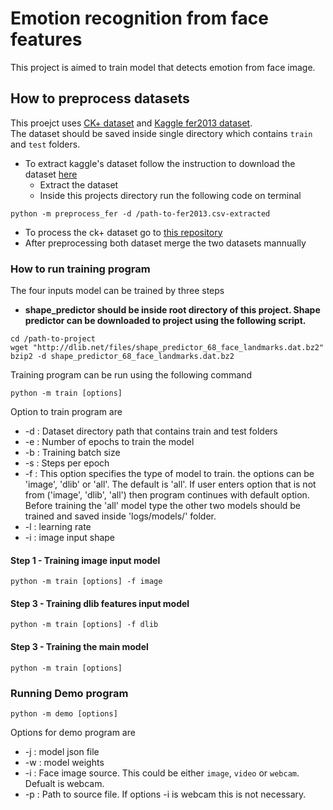 # Emotion recognition from face features
This project is aimed to train model that detects emotion from face image.

## How to preprocess datasets
This proejct uses [CK+ dataset](http://www.consortium.ri.cmu.edu/ckagree/) and  [Kaggle fer2013 dataset](https://www.kaggle.com/c/challenges-in-representation-learning-facial-expression-recognition-challenge/data).  
The dataset should be saved inside single directory which contains ```train``` and ```test``` folders.
* To extract kaggle's dataset follow the instruction to download the dataset [here](https://www.kaggle.com/c/challenges-in-representation-learning-facial-expression-recognition-challenge/data) 
  * Extract the dataset 
  * Inside this projects directory run the following code on terminal
```
python -m preprocess_fer -d /path-to-fer2013.csv-extracted 
```
* To process the ck+ dataset go to [this repository](https://github.com/mitiku1/Ck-dataset-preprocess)
* After preprocessing both dataset merge the two datasets mannually



### How to run training program
The four inputs model can be trained by three steps
* **shape_predictor should be inside root directory of this project. Shape predictor can be downloaded to project using the following script.**
```
cd /path-to-project
wget "http://dlib.net/files/shape_predictor_68_face_landmarks.dat.bz2"
bzip2 -d shape_predictor_68_face_landmarks.dat.bz2
```
Training program can be run using the following command
```
python -m train [options]
```
Option to train program are
  * -d : Dataset directory path that contains train and test folders
  * -e : Number of epochs to train the model
  * -b : Training batch size
  * -s : Steps per epoch
  * -f : This option specifies the type of model to train. the options can be 'image', 'dlib' or 'all'. The default is 'all'. If user enters option that is not from ('image', 'dlib', 'all') then program continues with default option. Before training the 'all' model type the other two models should be trained and saved inside 'logs/models/' folder.
  * -l : learning rate
  * -i : image input shape


#### Step 1 - Training image input model
``` 
python -m train [options] -f image 
```
#### Step 3 - Training dlib features input model
``` 
python -m train [options] -f dlib 
```
#### Step 3 - Training the main model
``` 
python -m train [options] 
```

### Running Demo program
``` 
python -m demo [options]
```  
Options for demo program are
* -j : model json file
* -w : model weights
* -i : Face image source. This could be either `image`, `video` or `webcam`. Defualt is webcam.
* -p : Path to source file. If options -i is webcam this is not necessary.

 [sp]: http://dlib.net/files/shape_predictor_68_face_landmarks.dat.bz2